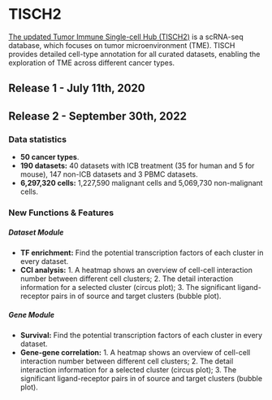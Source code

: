 # TISCH2
[The updated Tumor Immune Single-cell Hub (TISCH2)](http://tisch.comp-genomics.org/home/) is a scRNA-seq database, which focuses on tumor microenvironment (TME). TISCH provides detailed cell-type annotation for all curated datasets, enabling the exploration of TME across different cancer types.

## Release 1 - July 11th, 2020
## Release 2 - September 30th, 2022
### Data statistics
- **50 cancer types**.
- **190 datasets:** 40 datasets with ICB treatment (35 for human and 5 for mouse), 147 non-ICB datasets and 3 PBMC datasets.
- **6,297,320 cells:** 1,227,590 malignant cells and 5,069,730 non-malignant cells.

### New Functions & Features
##### Dataset Module
- **TF enrichment:** Find the potential transcription factors of each cluster in every dataset.
- **CCI analysis:** 1. A heatmap shows an overview of cell-cell interaction number between different cell clusters; 2. The detail interaction information for a selected cluster (circus plot); 3. The significant ligand-receptor pairs in of source and target clusters (bubble plot).
##### Gene Module
- **Survival:** Find the potential transcription factors of each cluster in every dataset.
- **Gene-gene correlation:** 1. A heatmap shows an overview of cell-cell interaction number between different cell clusters; 2. The detail interaction information for a selected cluster (circus plot); 3. The significant ligand-receptor pairs in of source and target clusters (bubble plot).
